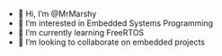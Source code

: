 - 👋 Hi, I’m @MrMarshy
- 👀 I’m interested in Embedded Systems Programming
- 🌱 I’m currently learning FreeRTOS
- 💞️ I’m looking to collaborate on embedded projects

<!---
MrMarshy/MrMarshy is a ✨ special ✨ repository because its `README.md` (this file) appears on your GitHub profile.
You can click the Preview link to take a look at your changes.
--->
